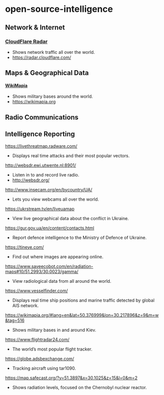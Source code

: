 # open-source-intelligence
## Network & Internet
### [CloudFlare Radar](https://radar.cloudflare.com/)
* Shows network traffic all over the world.
* https://radar.cloudflare.com/


## Maps & Geographical Data
#### [WikiMapia](https://wikimapia.org)
* Shows military bases around the world.
* https://wikimapia.org


## Radio Communications

## Intelligence Reporting




https://livethreatmap.radware.com/
* Displays real time attacks and their most popular vectors.

http://websdr.ewi.utwente.nl:8901/
* Listen in to and record live radio.
* http://websdr.org/

http://www.insecam.org/en/bycountry/UA/
* Lets you view webcams all over the world.

https://ukrstream.tv/en/liveuamap
* View live geographical data about the conflict in Ukraine.

https://gur.gov.ua/en/content/contacts.html
* Report defence intelligence to the Ministry of Defence of Ukraine.

https://tineye.com/
* Find out where images are appearing online.

https://www.saveecobot.com/en/radiation-maps#10/51.2993/30.0023/gamma/
* View radiological data from all around the world.

https://www.vesselfinder.com/
* Displays real time ship positions and marine traffic detected by global AIS network.

https://wikimapia.org/#lang=en&lat=50.376999&lon=30.217896&z=9&m=w&tag=516
* Shows military bases in and around Kiev.

https://www.flightradar24.com/
* The world’s most popular flight tracker.

https://globe.adsbexchange.com/
* Tracking aircraft using tar1090.

https://map.safecast.org/?y=51.3897&x=30.1025&z=15&l=0&m=2
* Shows radiation levels, focused on the Chernobyl nuclear reactor.
